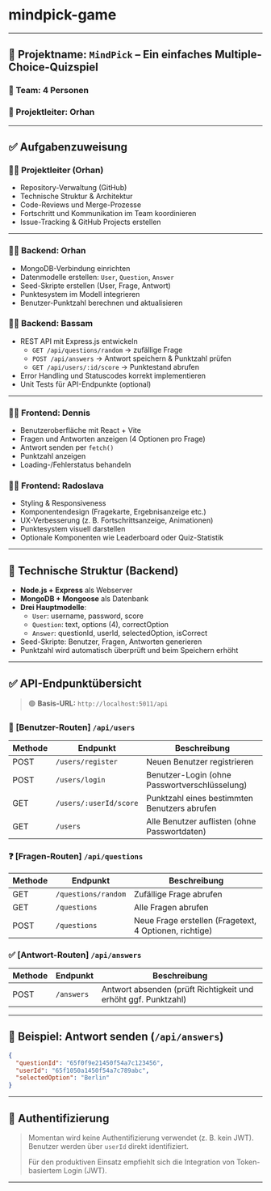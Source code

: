 # mindpick-game

---

## 📌 **Projektname:** `MindPick` – Ein einfaches Multiple-Choice-Quizspiel  
### 👥 Team: 4 Personen  
### 🧠 Projektleiter: Orhan

---

## ✅ **Aufgabenzuweisung**

### 👨‍💼 **Projektleiter (Orhan)**  
- Repository-Verwaltung (GitHub)  
- Technische Struktur & Architektur  
- Code-Reviews und Merge-Prozesse  
- Fortschritt und Kommunikation im Team koordinieren  
- Issue-Tracking & GitHub Projects erstellen

---

### 👨‍💻 **Backend: Orhan**  
- MongoDB-Verbindung einrichten  
- Datenmodelle erstellen: `User`, `Question`, `Answer`  
- Seed-Skripte erstellen (User, Frage, Antwort)  
- Punktesystem im Modell integrieren  
- Benutzer-Punktzahl berechnen und aktualisieren

### 👨‍💻 **Backend: Bassam**  
- REST API mit Express.js entwickeln  
  - `GET /api/questions/random` → zufällige Frage  
  - `POST /api/answers` → Antwort speichern & Punktzahl prüfen  
  - `GET /api/users/:id/score` → Punktestand abrufen  
- Error Handling und Statuscodes korrekt implementieren
- Unit Tests für API-Endpunkte (optional)

---

### 👩‍🎨 **Frontend: Dennis**  
- Benutzeroberfläche mit React + Vite  
- Fragen und Antworten anzeigen (4 Optionen pro Frage)  
- Antwort senden per `fetch()`  
- Punktzahl anzeigen  
- Loading-/Fehlerstatus behandeln

### 👩‍🎨 **Frontend: Radoslava**  
- Styling & Responsiveness  
- Komponentendesign (Fragekarte, Ergebnisanzeige etc.)  
- UX-Verbesserung (z. B. Fortschrittsanzeige, Animationen)  
- Punktesystem visuell darstellen  
- Optionale Komponenten wie Leaderboard oder Quiz-Statistik

---

## 🔧 **Technische Struktur (Backend)**

- **Node.js + Express** als Webserver  
- **MongoDB + Mongoose** als Datenbank  
- **Drei Hauptmodelle**:
  - `User`: username, password, score
  - `Question`: text, options (4), correctOption
  - `Answer`: questionId, userId, selectedOption, isCorrect
- Seed-Skripte: Benutzer, Fragen, Antworten generieren
- Punktzahl wird automatisch überprüft und beim Speichern erhöht

---

## ✅ **API-Endpunktübersicht**

> 🟢 **Basis-URL:** `http://localhost:5011/api`

### 👤 **[Benutzer-Routen]** `/api/users`

| Methode | Endpunkt                | Beschreibung                                      |
|---------|-------------------------|---------------------------------------------------|
| POST    | `/users/register`       | Neuen Benutzer registrieren                      |
| POST    | `/users/login`          | Benutzer-Login (ohne Passwortverschlüsselung)    |
| GET     | `/users/:userId/score`  | Punktzahl eines bestimmten Benutzers abrufen     |
| GET     | `/users`                | Alle Benutzer auflisten (ohne Passwortdaten)     |

### ❓ **[Fragen-Routen]** `/api/questions`

| Methode | Endpunkt               | Beschreibung                                             |
|---------|------------------------|----------------------------------------------------------|
| GET     | `/questions/random`    | Zufällige Frage abrufen                                  |
| GET     | `/questions`           | Alle Fragen abrufen                                      |
| POST    | `/questions`           | Neue Frage erstellen (Fragetext, 4 Optionen, richtige)   |

### ✅ **[Antwort-Routen]** `/api/answers`

| Methode | Endpunkt          | Beschreibung                                                   |
|---------|-------------------|----------------------------------------------------------------|
| POST    | `/answers`        | Antwort absenden (prüft Richtigkeit und erhöht ggf. Punktzahl) |

---

## 📜 Beispiel: Antwort senden (`/api/answers`)

```json
{
  "questionId": "65f0f9e21450f54a7c123456",
  "userId": "65f1050a1450f54a7c789abc",
  "selectedOption": "Berlin"
}
```

---

## 🔐 Authentifizierung
> Momentan wird keine Authentifizierung verwendet (z. B. kein JWT). 
> Benutzer werden über `userId` direkt identifiziert. 
> 
> Für den produktiven Einsatz empfiehlt sich die Integration von Token-basiertem Login (JWT).

---

